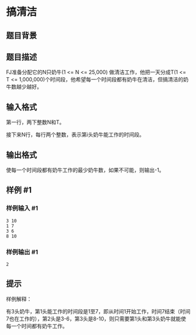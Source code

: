 # 搞清洁

## 题目背景



## 题目描述

FJ准备分配它的N只奶牛(1 <= N <= 25,000) 做清洁工作，他把一天分成T(1 <= T <= 1,000,000)个时间段，他希望每一个时间段都有奶牛在清洁，但搞清洁的奶牛数越少越好。


## 输入格式

第一行，两下整数N和T。

接下来N行，每行两个整数，表示第i头奶牛能工作的时间段。


## 输出格式

使每一个时间段都有奶牛工作的最少奶牛数，如果不可能，则输出-1。


## 样例 #1

### 样例输入 #1
```
3 10
1 7
3 6
8 10
```

### 样例输出 #1

```
2

```

## 提示

样例解释：

有3头奶牛，第1头能工作的时间段是1至7，即从时间1开始工作，时间7结束（时间7也在工作的），第2头是3-6，第3头是8-10，则只需要第1头和第3头奶牛就能使每一个时间都有奶牛工作。


